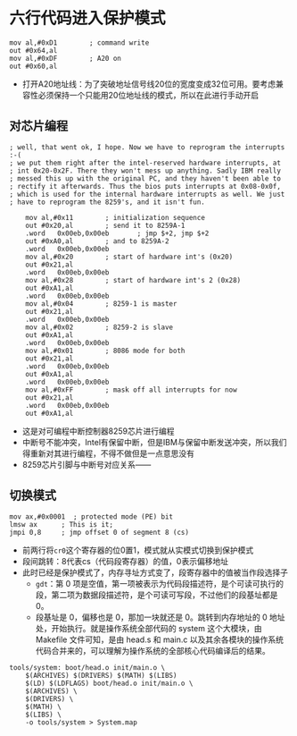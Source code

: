 # 六行代码进入保护模式
```
mov al,#0xD1        ; command write
out #0x64,al
mov al,#0xDF        ; A20 on
out #0x60,al
```
- 打开A20地址线：为了突破地址信号线20位的宽度变成32位可用。要考虑兼容性必须保持一个只能用20位地址线的模式，所以在此进行手动开启

## 对芯片编程
```
; well, that went ok, I hope. Now we have to reprogram the interrupts :-(
; we put them right after the intel-reserved hardware interrupts, at
; int 0x20-0x2F. There they won't mess up anything. Sadly IBM really
; messed this up with the original PC, and they haven't been able to
; rectify it afterwards. Thus the bios puts interrupts at 0x08-0x0f,
; which is used for the internal hardware interrupts as well. We just
; have to reprogram the 8259's, and it isn't fun.

    mov al,#0x11        ; initialization sequence
    out #0x20,al        ; send it to 8259A-1
    .word   0x00eb,0x00eb       ; jmp $+2, jmp $+2
    out #0xA0,al        ; and to 8259A-2
    .word   0x00eb,0x00eb
    mov al,#0x20        ; start of hardware int's (0x20)
    out #0x21,al
    .word   0x00eb,0x00eb
    mov al,#0x28        ; start of hardware int's 2 (0x28)
    out #0xA1,al
    .word   0x00eb,0x00eb
    mov al,#0x04        ; 8259-1 is master
    out #0x21,al
    .word   0x00eb,0x00eb
    mov al,#0x02        ; 8259-2 is slave
    out #0xA1,al
    .word   0x00eb,0x00eb
    mov al,#0x01        ; 8086 mode for both
    out #0x21,al
    .word   0x00eb,0x00eb
    out #0xA1,al
    .word   0x00eb,0x00eb
    mov al,#0xFF        ; mask off all interrupts for now
    out #0x21,al
    .word   0x00eb,0x00eb
    out #0xA1,al
```
- 这是对可编程中断控制器8259芯片进行编程
- 中断号不能冲突，Intel有保留中断，但是IBM与保留中断发送冲突，所以我们得重新对其进行编程，不得不做但是一点意思没有
- 8259芯片引脚与中断号对应关系——

## 切换模式
```
mov ax,#0x0001  ; protected mode (PE) bit
lmsw ax      ; This is it;
jmpi 0,8     ; jmp offset 0 of segment 8 (cs)
```
- 前两行将`cr0`这个寄存器的位0置1，模式就从实模式切换到保护模式
- 段间跳转：8代表cs（代码段寄存器）的值，0表示偏移地址
- 此时已经是保护模式了，内存寻址方式变了，段寄存器中的值被当作段选择子
    - `gdt`：第 0 项是空值，第一项被表示为代码段描述符，是个可读可执行的段，第二项为数据段描述符，是个可读可写段，不过他们的段基址都是 0。
    - 段基址是 0，偏移也是 0，那加一块就还是 0。跳转到内存地址的 0 地址处，开始执行。就是操作系统全部代码的 system 这个大模块，由 Makefile 文件可知，是由 head.s 和 main.c 以及其余各模块的操作系统代码合并来的，可以理解为操作系统的全部核心代码编译后的结果。

```
tools/system: boot/head.o init/main.o \
    $(ARCHIVES) $(DRIVERS) $(MATH) $(LIBS)
    $(LD) $(LDFLAGS) boot/head.o init/main.o \
    $(ARCHIVES) \
    $(DRIVERS) \
    $(MATH) \
    $(LIBS) \
    -o tools/system > System.map
```
